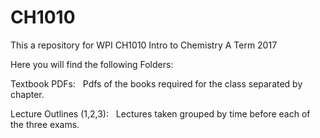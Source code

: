 # CH1010
This a repository for WPI CH1010 Intro to Chemistry A Term 2017


Here you will find the following Folders:


Textbook PDFs:
&nbsp;	  Pdfs of the books required for the class separated by chapter.


Lecture Outlines (1,2,3):
&nbsp;    Lectures taken grouped by time before each of the three exams.
    

	
	

